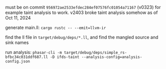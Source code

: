 must be on commit `956972ae2533efdec284ef07576fc01054a71167` (v0323) for example taint analysis to work. v2403 broke taint analysis somehow as of Oct 11, 2024

generate main.ll:
`cargo rustc -- --emit=llvm-ir`

find the ll file in `target/debug/deps/*.ll`, and find the mangled source and sink names

run analysis:
`phasar-cli -m target/debug/deps/simple_rs-bfbc34c031ddf687.ll -D ifds-taint --analysis-config=analysis-config.json`